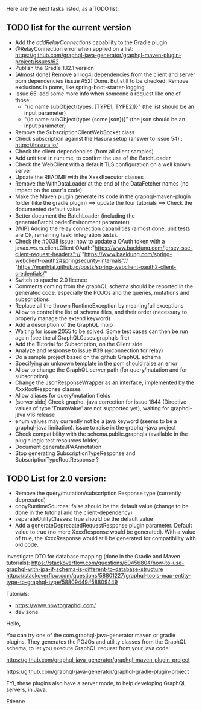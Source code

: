 Here are the next tasks listed, as a TODO list:


## TODO list for the current version
* Add the _addRelayConnections_ capability to the Gradle plugin
* @RelayConnection error when applied on a list: https://github.com/graphql-java-generator/graphql-maven-plugin-project/issues/62
* Publish the Gradle 1.12.1 version
* [Almost done] Remove all log4j dependencies from the client and server pom dependencies (issue #52)
   Done. But still to be checked: Remove exclusions in poms, like spring-boot-starter-logging
* Issue 65: add some more info when someone a request like one of those:
    * "{id name subObject(types: [TYPE1, TYPE2])}"   (the list should be an input parameter)
    * "{id name subObject(type: {some json})}"       (the json should be an input parameter)
* Remove the SubscriptionClientWebSocket class
* Check subscription against the Hasura setup (answer to issue 54) : https://hasura.io/
* Check the client dependencies (from all client samples)
* Add unit test in runtime, to confirm the use of the BatchLoader
* Check the WebClient with a default TLS configuration on a well known server
* Update the README with the XxxxExecutor classes
* Remove the WithDataLoader at the end of the DataFetcher names (no impact on the user's code)
* Make the Maven plugin generate its code in the graphql-maven-plugin folder (like the gradle plugin)
==> update the four tutorials
==> Check the documented default value
* Better document the BatchLoader (including the generateBatchLoaderEnvironment parameter)
* [WIP] Adding the relay connection capabilities (almost done, unit tests are Ok, remaining task: integration tests).
* Check the #0038 issue: how to update a OAuth token with a javax.ws.rs.client.Client 
	OAuth:"https://www.baeldung.com/jersey-sse-client-request-headers";//
	"https://www.baeldung.com/spring-webclient-oauth2#springsecurity-internals"//
	"https://manhtai.github.io/posts/spring-webclient-oauth2-client-credentials/"
* Switch to apache 2.0 licence
* Comments coming from the graphQL schema should be reported in the generated code, especially the POJOs and the queries, mutations and subscriptions
* Replace all the thrown RuntimeException by meaningfull exceptions
* Allow to control the list of schema files, and their order (necessary to properly manage the extend keyword)
* Add a description of the GraphQL mojo
* Waiting for [issue 2055](https://github.com/graphql-java/graphql-java/issues/2055) to be solved. Some test cases can then be run again (see the allGraphQLCases.graphqls file)
* Add the Tutorial for Subscription, on the Client side
* Analyze and response to issue #39 (@connection for relay)
* Do a sample project based on the github GraphQL schema
* Specifying an unknown template in the pom should raise an error
* Allow to change the GraphQL server path (for query/mutation and for subscription)
* Change the JsonResponseWrapper as an interface, implemented by the XxxRootResponse classes
* Allow aliases for query/mutation fields
* [server side] Check graphql-java correction for issue 1844 (Directive values of type 'EnumValue' are not supported yet), waiting for graphql-java v16 release
* enum values may currently not be a java keyword (seems to be a graphql-java limitation). issue to raise in the graphql-java project
* Check compatibility with the schema.public.graphqls (available in the plugin logic test resources folder)
* Document generateJPAAnnotation 
* Stop generating SubscriptionTypeResponse and SubscriptionTypeRootResponse ?

## TODO List for 2.0 version:
* Remove the query/mutation/subscription Response type (currently deprecated)
* copyRuntimeSources: false should be the default value (change to be done in the tutorial and the client-dependency)
* separateUtilityClasses: true should be the default value
* Add a generateDeprecatedRequestResponse plugin parameter. Default value to true (no more XxxxResponse would be generated). With a value of true, the XxxxResponse would still be generated for compatibility with old code.



Investigate DTO for database mapping (done in the Gradle and Maven tutorials):
https://stackoverflow.com/questions/60456804/how-to-use-graphql-with-jpa-if-schema-is-different-to-database-structure
https://stackoverflow.com/questions/58801227/graphql-tools-map-entity-type-to-graphql-type/58809449#58809449


Tutorials:
- https://www.howtographql.com/
- dev zone



Hello,

  You can try one of the com.graphql-java-generator maven or gradle plugins.
They generates the POJOs and utility classes from the GraphQL schema, to let you execute GraphQL request from your java code:

https://github.com/graphql-java-generator/graphql-maven-plugin-project

https://github.com/graphql-java-generator/graphql-gradle-plugin-project

FYI, these plugins also have a server mode, to help developing GraphQL servers, in Java.

Etienne  